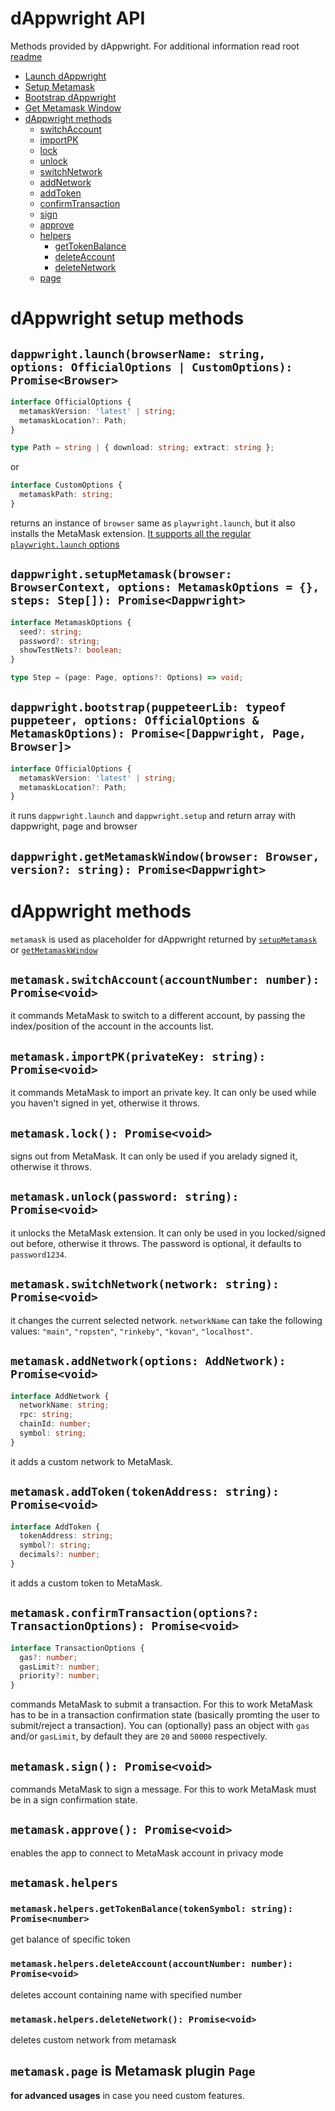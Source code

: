 # dAppwright API

Methods provided by dAppwright.
For additional information read root [readme](../README.md)

- [Launch dAppwright](#launch)
- [Setup Metamask](#setup)
- [Bootstrap dAppwright](#bootstrap)
- [Get Metamask Window](#getMetamask)
- [dAppwright methods](#methods)
  - [switchAccount](#switchAccount)
  - [importPK](#importPK)
  - [lock](#lock)
  - [unlock](#unlock)
  - [switchNetwork](#switchNetwork)
  - [addNetwork](#addNetwork)
  - [addToken](#addToken)
  - [confirmTransaction](#confirmTransaction)
  - [sign](#sign)
  - [approve](#approve)
  - [helpers](#helpers)
    - [getTokenBalance](#getTokenBalance)
    - [deleteAccount](#deleteAccount)
    - [deleteNetwork](#deleteNetwork)
  - [page](#page)

# dAppwright setup methods

<a name="launch"></a>

## `dappwright.launch(browserName: string, options: OfficialOptions | CustomOptions): Promise<Browser>`

```typescript
interface OfficialOptions {
  metamaskVersion: 'latest' | string;
  metamaskLocation?: Path;
}

type Path = string | { download: string; extract: string };
```

or

```typescript
interface CustomOptions {
  metamaskPath: string;
}
```

returns an instance of `browser` same as `playwright.launch`, but it also installs the MetaMask extension. [It supports all the regular `playwright.launch` options](https://playwright.dev/docs/api/class-browser#browser-new-context)

<a name="setup"></a>

## `dappwright.setupMetamask(browser: BrowserContext, options: MetamaskOptions = {}, steps: Step[]): Promise<Dappwright>`

```typescript
interface MetamaskOptions {
  seed?: string;
  password?: string;
  showTestNets?: boolean;
}
```

```typescript
type Step = (page: Page, options?: Options) => void;
```

<a name="bootstrap"><a/>

## `dappwright.bootstrap(puppeteerLib: typeof puppeteer, options: OfficialOptions & MetamaskOptions): Promise<[Dappwright, Page, Browser]>`

```typescript
interface OfficialOptions {
  metamaskVersion: 'latest' | string;
  metamaskLocation?: Path;
}
```

it runs `dappwright.launch` and `dappwright.setup` and return array with dappwright, page and browser

<a name="getMetamask"></a>

## `dappwright.getMetamaskWindow(browser: Browser, version?: string): Promise<Dappwright>`

<a name="methods"></a>

# dAppwright methods

`metamask` is used as placeholder for dAppwright returned by [`setupMetamask`](setup) or [`getMetamaskWindow`](getMetamask)

<a name="switchAccount"></a>

## `metamask.switchAccount(accountNumber: number): Promise<void>`

it commands MetaMask to switch to a different account, by passing the index/position of the account in the accounts list.

<a name="importPK"></a>

## `metamask.importPK(privateKey: string): Promise<void>`

it commands MetaMask to import an private key. It can only be used while you haven't signed in yet, otherwise it throws.

<a name="lock"></a>

## `metamask.lock(): Promise<void>`

signs out from MetaMask. It can only be used if you arelady signed it, otherwise it throws.

<a name="unlock"></a>

## `metamask.unlock(password: string): Promise<void>`

it unlocks the MetaMask extension. It can only be used in you locked/signed out before, otherwise it throws. The password is optional, it defaults to `password1234`.

<a name="switchNetwork"></a>

## `metamask.switchNetwork(network: string): Promise<void>`

it changes the current selected network. `networkName` can take the following values: `"main"`, `"ropsten"`, `"rinkeby"`, `"kovan"`, `"localhost"`.

<a name="addNetwork"></a>

## `metamask.addNetwork(options: AddNetwork): Promise<void>`

```typescript
interface AddNetwork {
  networkName: string;
  rpc: string;
  chainId: number;
  symbol: string;
}
```

it adds a custom network to MetaMask.

<a name="addToken"></a>

## `metamask.addToken(tokenAddress: string): Promise<void>`

```typescript
interface AddToken {
  tokenAddress: string;
  symbol?: string;
  decimals?: number;
}
```

it adds a custom token to MetaMask.

<a name="confirmTransaction"></a>

## `metamask.confirmTransaction(options?: TransactionOptions): Promise<void>`

```typescript
interface TransactionOptions {
  gas?: number;
  gasLimit?: number;
  priority?: number;
}
```

commands MetaMask to submit a transaction. For this to work MetaMask has to be in a transaction confirmation state (basically promting the user to submit/reject a transaction). You can (optionally) pass an object with `gas` and/or `gasLimit`, by default they are `20` and `50000` respectively.

<a name="sign"></a>

## `metamask.sign(): Promise<void>`

commands MetaMask to sign a message. For this to work MetaMask must be in a sign confirmation state.

<a name="approve"></a>

## `metamask.approve(): Promise<void>`

enables the app to connect to MetaMask account in privacy mode

<a name="helpers"></a>

## `metamask.helpers`

<a name="getTokenBalance"></a>

### `metamask.helpers.getTokenBalance(tokenSymbol: string): Promise<number>`

get balance of specific token

<a name="deleteAccount"></a>

### `metamask.helpers.deleteAccount(accountNumber: number): Promise<void>`

deletes account containing name with specified number

<a name="deleteNetwork"></a>

### `metamask.helpers.deleteNetwork(): Promise<void>`

deletes custom network from metamask

<a name="page"></a>

## `metamask.page` is Metamask plugin `Page`

**for advanced usages** in case you need custom features.
